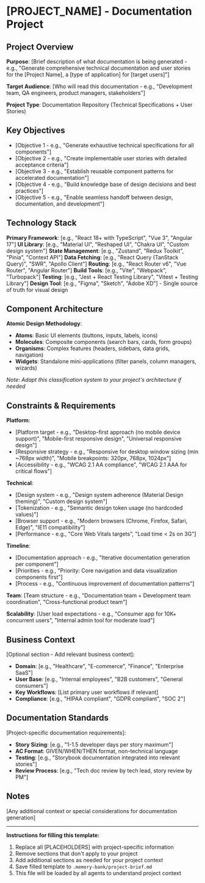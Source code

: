 # [PROJECT_NAME] - Documentation Project

## Project Overview
**Purpose**: [Brief description of what documentation is being generated - e.g., "Generate comprehensive technical documentation and user stories for the [Project Name], a [type of application] for [target users]"]

**Target Audience**: [Who will read this documentation - e.g., "Development team, QA engineers, product managers, stakeholders"]

**Project Type**: Documentation Repository (Technical Specifications + User Stories)

## Key Objectives
- [Objective 1 - e.g., "Generate exhaustive technical specifications for all components"]
- [Objective 2 - e.g., "Create implementable user stories with detailed acceptance criteria"]
- [Objective 3 - e.g., "Establish reusable component patterns for accelerated documentation"]
- [Objective 4 - e.g., "Build knowledge base of design decisions and best practices"]
- [Objective 5 - e.g., "Enable seamless handoff between design, documentation, and development"]

## Technology Stack
**Primary Framework**: [e.g., "React 18+ with TypeScript", "Vue 3", "Angular 17"]
**UI Library**: [e.g., "Material UI", "Reshaped UI", "Chakra UI", "Custom design system"]
**State Management**: [e.g., "Zustand", "Redux Toolkit", "Pinia", "Context API"]
**Data Fetching**: [e.g., "React Query (TanStack Query)", "SWR", "Apollo Client"]
**Routing**: [e.g., "React Router v6", "Vue Router", "Angular Router"]
**Build Tools**: [e.g., "Vite", "Webpack", "Turbopack"]
**Testing**: [e.g., "Jest + React Testing Library", "Vitest + Testing Library"]
**Design Tool**: [e.g., "Figma", "Sketch", "Adobe XD"] - Single source of truth for visual design

## Component Architecture
**Atomic Design Methodology**:
- **Atoms**: Basic UI elements (buttons, inputs, labels, icons)
- **Molecules**: Composite components (search bars, cards, form groups)
- **Organisms**: Complex features (headers, sidebars, data grids, navigation)
- **Widgets**: Standalone mini-applications (filter panels, column managers, wizards)

*Note: Adapt this classification system to your project's architecture if needed*

## Constraints & Requirements

**Platform**:
- [Platform target - e.g., "Desktop-first approach (no mobile device support)", "Mobile-first responsive design", "Universal responsive design"]
- [Responsive strategy - e.g., "Responsive for desktop window sizing (min ~768px width)", "Mobile breakpoints: 320px, 768px, 1024px"]
- [Accessibility - e.g., "WCAG 2.1 AA compliance", "WCAG 2.1 AAA for critical flows"]

**Technical**:
- [Design system - e.g., "Design system adherence (Material Design theming)", "Custom design system"]
- [Tokenization - e.g., "Semantic design token usage (no hardcoded values)"]
- [Browser support - e.g., "Modern browsers (Chrome, Firefox, Safari, Edge)", "IE11 compatibility"]
- [Performance - e.g., "Core Web Vitals targets", "Load time < 2s on 3G"]

**Timeline**:
- [Documentation approach - e.g., "Iterative documentation generation per component"]
- [Priorities - e.g., "Priority: Core navigation and data visualization components first"]
- [Process - e.g., "Continuous improvement of documentation patterns"]

**Team**: [Team structure - e.g., "Documentation team + Development team coordination", "Cross-functional product team"]

**Scalability**: [User load expectations - e.g., "Consumer app for 10K+ concurrent users", "Internal admin tool for moderate load"]

## Business Context
[Optional section - Add relevant business context]:
- **Domain**: [e.g., "Healthcare", "E-commerce", "Finance", "Enterprise SaaS"]
- **User Base**: [e.g., "Internal employees", "B2B customers", "General consumers"]
- **Key Workflows**: [List primary user workflows if relevant]
- **Compliance**: [e.g., "HIPAA compliant", "GDPR compliant", "SOC 2"]

## Documentation Standards
[Project-specific documentation requirements]:
- **Story Sizing**: [e.g., "1-1.5 developer days per story maximum"]
- **AC Format**: GIVEN/WHEN/THEN format, non-technical language
- **Testing**: [e.g., "Storybook documentation integrated into relevant stories"]
- **Review Process**: [e.g., "Tech doc review by tech lead, story review by PM"]

## Notes
[Any additional context or special considerations for documentation generation]

---

**Instructions for filling this template:**
1. Replace all [PLACEHOLDERS] with project-specific information
2. Remove sections that don't apply to your project
3. Add additional sections as needed for your project context
4. Save filled template to `.memory-bank/project-brief.md`
5. This file will be loaded by all agents to understand project context
